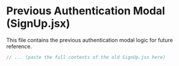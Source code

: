 # Previous Authentication Modal (SignUp.jsx)

This file contains the previous authentication modal logic for future reference.

```jsx
// ... (paste the full contents of the old SignUp.jsx here)
``` 